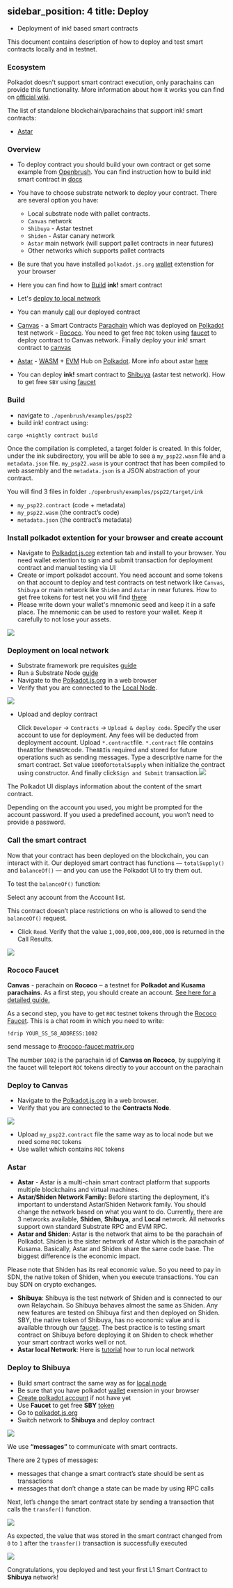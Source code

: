 sidebar_position: 4
title: Deploy
-------------

- Deployment of ink! based smart contracts

This document contains description of how to deploy and test smart contracts locally and in testnet.

### Ecosystem

Polkadot doesn't support smart contract execution, only parachains can provide this functionality. More information
about how it works you can find on [official wiki](https://wiki.polkadot.network/docs/en/build-smart-contracts).

The list of standalone blockchain/parachains that support ink! smart contracts:

* [Astar](https://astar.network/)

### Overview

- To deploy contract you should build your own contract or get some example from [Openbrush](https://github.com/Supercolony-net/openbrush-contracts/tree/main/examples). You can find instruction how to build ink! smart contract in [docs](https://ink.substrate.io/getting-started/building-your-contract)
- You have to choose substrate network to deploy your contract.
  There are several option you have:

  - Local substrate node with pallet contracts.
  - `Canvas` network
  - `Shibuya` - Astar testnet
  - `Shiden` - Astar canary network
  - `Astar` main network (will support pallet contracts in near futures)
  - Other networks which supports pallet contracts
- Be sure that you have installed `polkadot.js.org` [wallet](Install-polkadot-extention-for-your-browser-and-create-account) extenstion for your browser
- Here you can find how to [Build](https://ink.substrate.io/cargo-contract-cli/#usage) **ink!** smart contract
- Let's [deploy to local network](#Deployment-on-local-network)
- You can manuly [call](#Call-the-smart-contract) our deployed contract
- [Canvas](https://github.com/paritytech/cumulus#canvas-) - a Smart Contracts [Parachain](https://wiki.polkadot.network/docs/learn-parachains) which was deployed on [Polkadot](https://polkadot.network/ru/) test network - [Rococo](https://polkadot.network/tag/rococo/). You need to get free `ROC` token using [faucet](#Rococo-Faucet) to deploy contract to Canvas network. Finally deploy your ink! smart contract to [canvas](#Deploy-to-Canvas)
- [Astar](#Astar) - [WASM](https://webassembly.org/) + [EVM](https://ethereum.org/en/developers/docs/evm/) Hub on [Polkadot](https://polkadot.network/). More info about astar [here](https://docs.astar.network/)
- You can deploy **ink!** smart contract to [Shibuya](#Deploy-to-Shibuya) (astar test network). How to get free `SBY` using [faucet](https://docs.astar.network/integration/testnet-faucet)

### Build

- navigate to `./openbrush/examples/psp22`
- build ink! contract using:

```
cargo +nightly contract build
```

Once the compilation is completed, a target folder is created. In this folder, under the ink subdirectory, you will be able to see a `my_psp22.wasm` file and a `metadata.json` file. `my_psp22.wasm` is your contract that has been compiled to web assembly and the `metadata.json` is a JSON abstraction of your contract.

You will find 3 files in folder `./openbrush/examples/psp22/target/ink`

- `my_psp22.contract` (code + metadata)
- `my_psp22.wasm` (the contract’s code)
- `metadata.json` (the contract’s metadata)

### Install polkadot extention for your browser and create account

- Navigate to [Polkadot.js.org](https://polkadot.js.org/extension/) extention tab and install to your browser. You need wallet extention to sign and submit transaction for deployment contract and manual testing via UI
- Create or import polkadot account. You need account and some tokens on that account to deploy and test contracts on test network like `Canvas`, `Shibuya` or main network like `Shiden` and `Astar` in near futures. How to get free tokens for test net you will find [there](#Rococo-Faucet)
- Please write down your wallet's mnemonic seed and keep it in a safe place. The mnemonic can be used to restore your wallet. Keep it carefully to not lose your assets.

![](assets/20220605_155001_create-wallet.gif)

### Deployment on local network

- Substrate framework pre requisites [guide](https://ink.substrate.io/getting-started/setup/#substrate-framework-pre-requisites)
- Run a Substrate Node [guide](https://ink.substrate.io/getting-started/running-substrate)
- Navigate to the [Polkadot.js.org](https://polkadot.js.org) in a web browser
- Verify that you are connected to the [Local Node](https://github.com/substrate-developer-hub/substrate-node-template).

![](assets/20220604_183027_go-to-polkadot.gif)

- Upload and deploy contract

  Click `Developer` -> `Contracts` -> `Upload & deploy code`. Specify the user account to use for deployment. Any fees will be deducted from deployment account. Upload `*.contract`file. `*.contract` file contains the`ABI`for the`WASM`code. The`ABI`is required and stored for future operations such as sending messages. Type a descriptive name for the smart contract. Set value `1000`for`totalSupply` when initialize the contract using constructor. And finally click`Sign and Submit` transaction.![](assets/20220605_122254_upload-contract.gif)

The Polkadot UI displays information about the content of the smart contract.

Depending on the account you used, you might be prompted for the account password. If you used a predefined account, you won’t need to provide a password.

### Call the smart contract

Now that your contract has been deployed on the blockchain, you can interact with it. Our deployed smart contract has  functions — `totalSupply()` and `balanceOf()` — and you can use the Polkadot UI to try them out.

To test the `balanceOf()` function:

Select any account from the Account list.

This contract doesn’t place restrictions on who is allowed to send the `balanceOf()` request.

- Click `Read`. Verify that the value `1,000,000,000,000,000` is returned in the Call Results.

![](assets/20220605_124705_balance-of.gif)

### Rococo Faucet

**Canvas** - parachain on **Rococo** ‒ a testnet for **Polkadot and Kusama parachains**.
As a first step, you should create an account. [See here for a detailed guide.](https://wiki.polkadot.network/docs/learn-account-generation)

As a second step, you have to get `ROC` testnet tokens through the [Rococo Faucet](https://wiki.polkadot.network/docs/learn-DOT#getting-rococo-tokens). This is a chat room in which you need to write:

`!drip YOUR_SS_58_ADDRESS:1002`

send message to [#rococo-faucet:matrix.org](https://matrix.to/#/#rococo-faucet:matrix.org)

The number `1002` is the parachain id of **Canvas on Rococo**, by supplying it the faucet will teleport `ROC` tokens directly to your account on the parachain

### Deploy to Canvas

- Navigate to the [Polkadot.js.org](https://polkadot.js.org/appshttps://paritytech.github.io/contracts-u) in a web browser.
- Verify that you are connected to the **Contracts Node**.

![](assets/20220605_125943_contracts-node.gif)

- Upload `my_psp22.contract` file the same way as to local node but we need some `ROC` tokens
- Use wallet which contains `ROC` tokens

### Astar

* **Astar** - Astar is a multi-chain smart contract platform that supports multiple
  blockchains and virtual machines.
* **Astar/Shiden Network Family:**
  Before starting the deployment, it's important to understand Astar/Shiden Network family. You should change the network based on what you want to do. Currently, there are 3 networks available, **Shiden**, **Shibuya**, and **Local** network. All networks support own standard Substrate RPC and EVM RPC.
* **Astar and Shiden**:
  Astar is the network that aims to be the parachain of Polkadot. Shiden is the sister network of Astar which is the parachain of Kusama. Basically, Astar and Shiden share the same code base. The biggest difference is the economic impact.

Please note that Shiden has its real economic value. So you need to pay in SDN, the native token of Shiden, when you execute transactions. You can buy SDN on crypto exchanges.

* **Shibuya**:
  Shibuya is the test network of Shiden and is connected to our own Relaychain. So Shibuya behaves almost the same as Shiden. Any new features are tested on Shibuya first and then deployed on Shiden. SBY, the native token of Shibuya, has no economic value and is available through our [faucet](https://docs.astar.network/integration/testnet-faucet). The best practice is to testing smart contract on Shibuya before deploying it on Shiden to check whether your smart contract works well or not.
* **Astar local Network**:
  Here is [tutorial](https://docs.astar.network/tutorial/develop-and-deploy-your-first-smart-contract-on-aster-shiden-evm/running-local-network) how to run local network

### Deploy to Shibuya

- Build smart contract the same way as for [local node](#Build)
- Be sure that you have polkadot [wallet](https://docs.astar.network/stake2earn-festival/how-to-make-a-kusama-polkadot-address#recommend-polkadot-.js-browser-plugin) exension in your browser
- [Create polkadot account](https://docs.astar.network/tutorial/how-to/how-to-make-a-kusama-polkadot-address#create-account) if not have yet
- Use **Faucet** to get free **SBY** [token](https://docs.astar.network/integration/testnet-faucet)
- Go to [polkadot.js.org](https://polkadot.js.org/apps/?rpc=wss%3A%2F%2Frpc.shibuya.astar.network#/explorer)
- Switch network to **Shibuya** and deploy contract

![](assets/20220605_132655_shibuya_testnet.gif)

We use **“messages”** to communicate with smart contracts.

There are 2 types of messages:

- messages that change a smart contract’s state should be sent as transactions
- messages that don’t change a state can be made by using RPC calls

Next, let’s change the smart contract state by sending a transaction that calls the `transfer()` function.

![](assets/20220605_132803_transfer-shibuya.gif)

As expected, the value that was stored in the smart contract changed from `0` to `1` after the `transfer()` transaction is successfully executed

![](assets/20220605_133034_check-balance-of-shibuya.gif)

Congratulations, you deployed and test your first L1 Smart Contract to **Shibuya** network!
